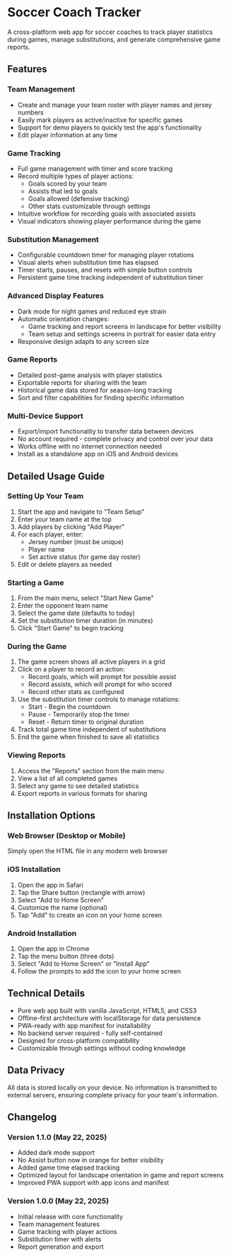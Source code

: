 # Soccer Coach Tracker

A cross-platform web app for soccer coaches to track player statistics during games, manage substitutions, and generate comprehensive game reports.

## Features

### Team Management
- Create and manage your team roster with player names and jersey numbers
- Easily mark players as active/inactive for specific games
- Support for demo players to quickly test the app's functionality
- Edit player information at any time

### Game Tracking
- Full game management with timer and score tracking
- Record multiple types of player actions:
  - Goals scored by your team
  - Assists that led to goals
  - Goals allowed (defensive tracking)
  - Other stats customizable through settings
- Intuitive workflow for recording goals with associated assists
- Visual indicators showing player performance during the game

### Substitution Management
- Configurable countdown timer for managing player rotations
- Visual alerts when substitution time has elapsed
- Timer starts, pauses, and resets with simple button controls
- Persistent game time tracking independent of substitution timer

### Advanced Display Features
- Dark mode for night games and reduced eye strain
- Automatic orientation changes:
  - Game tracking and report screens in landscape for better visibility
  - Team setup and settings screens in portrait for easier data entry
- Responsive design adapts to any screen size

### Game Reports
- Detailed post-game analysis with player statistics
- Exportable reports for sharing with the team
- Historical game data stored for season-long tracking
- Sort and filter capabilities for finding specific information

### Multi-Device Support
- Export/import functionality to transfer data between devices
- No account required - complete privacy and control over your data
- Works offline with no internet connection needed
- Install as a standalone app on iOS and Android devices

## Detailed Usage Guide

### Setting Up Your Team
1. Start the app and navigate to "Team Setup"
2. Enter your team name at the top
3. Add players by clicking "Add Player"
4. For each player, enter:
   - Jersey number (must be unique)
   - Player name
   - Set active status (for game day roster)
5. Edit or delete players as needed

### Starting a Game
1. From the main menu, select "Start New Game"
2. Enter the opponent team name
3. Select the game date (defaults to today)
4. Set the substitution timer duration (in minutes)
5. Click "Start Game" to begin tracking

### During the Game
1. The game screen shows all active players in a grid
2. Click on a player to record an action:
   - Record goals, which will prompt for possible assist
   - Record assists, which will prompt for who scored
   - Record other stats as configured
3. Use the substitution timer controls to manage rotations:
   - Start - Begin the countdown
   - Pause - Temporarily stop the timer
   - Reset - Return timer to original duration
4. Track total game time independent of substitutions
5. End the game when finished to save all statistics

### Viewing Reports
1. Access the "Reports" section from the main menu
2. View a list of all completed games
3. Select any game to see detailed statistics
4. Export reports in various formats for sharing

## Installation Options

### Web Browser (Desktop or Mobile)
Simply open the HTML file in any modern web browser

### iOS Installation
1. Open the app in Safari
2. Tap the Share button (rectangle with arrow)
3. Select "Add to Home Screen"
4. Customize the name (optional)
5. Tap "Add" to create an icon on your home screen

### Android Installation
1. Open the app in Chrome
2. Tap the menu button (three dots)
3. Select "Add to Home Screen" or "Install App"
4. Follow the prompts to add the icon to your home screen

## Technical Details

- Pure web app built with vanilla JavaScript, HTML5, and CSS3
- Offline-first architecture with localStorage for data persistence
- PWA-ready with app manifest for installability
- No backend server required - fully self-contained
- Designed for cross-platform compatibility
- Customizable through settings without coding knowledge

## Data Privacy

All data is stored locally on your device. No information is transmitted to external servers, ensuring complete privacy for your team's information.

## Changelog

### Version 1.1.0 (May 22, 2025)
- Added dark mode support
- No Assist button now in orange for better visibility
- Added game time elapsed tracking
- Optimized layout for landscape orientation in game and report screens
- Improved PWA support with app icons and manifest

### Version 1.0.0 (May 22, 2025)
- Initial release with core functionality
- Team management features
- Game tracking with player actions
- Substitution timer with alerts
- Report generation and export